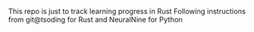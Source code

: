 This repo is just to track learning progress in Rust
Following instructions from git@tsoding for Rust and NeuralNine for Python
